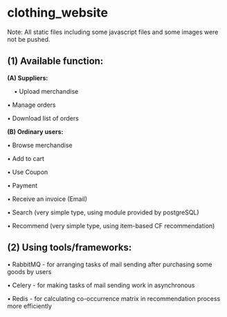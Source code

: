 # clothing_website

Note: All static files including some javascript files and some images were not be pushed.

(1) Available function:
---

**(A) Suppliers:**

  &nbsp;&nbsp;&nbsp;&nbsp;• Upload merchandise
  
  • Manage orders
  
  • Download list of orders
  

**(B) Ordinary users:**

  • Browse merchandise
  
  • Add to cart
  
  • Use Coupon
  
  • Payment
  
  • Receive an invoice (Email)
  
  • Search (very simple type, using module provided by postgreSQL)
  
  • Recommend (very simple type, using item-based CF recommendation)
 

(2) Using tools/frameworks: 
---
  • RabbitMQ - for arranging tasks of mail sending after purchasing some goods by users
  
  • Celery - for making tasks of mail sending work in asynchronous
  
  • Redis - for calculating co-occurrence matrix in recommendation process more efficiently
  
